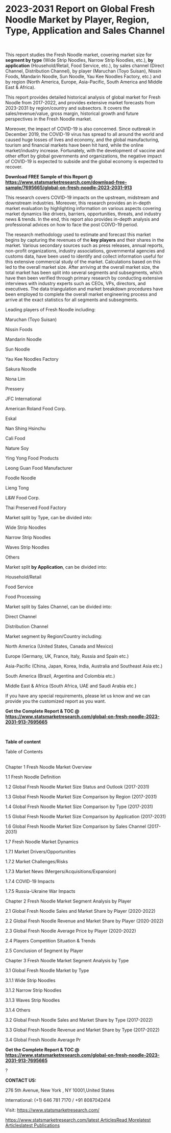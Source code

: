 <h1>2023-2031 Report on Global Fresh Noodle Market by Player, Region, Type, Application and Sales Channel</h1><br/><p>This report studies the Fresh Noodle market, covering market size for <strong>segment by type</strong> (Wide Strip Noodles, Narrow Strip Noodles, etc.), <strong>by application</strong> (Household/Retail, Food Service, etc.), by sales channel (Direct Channel, Distribution Channel), by player (Maruchan (Toyo Suisan), Nissin Foods, Mandarin Noodle, Sun Noodle, Yau Kee Noodles Factory, etc.) and by region (North America, Europe, Asia-Pacific, South America and Middle East & Africa).</p>
 
 
 
 <p>This report provides detailed historical analysis of global market for Fresh Noodle from 2017-2022, and provides extensive market forecasts from 2023-2031 by region/country and subsectors. It covers the sales/revenue/value, gross margin, historical growth and future perspectives in the Fresh Noodle market.</p>
 
 
 
 <p>Moreover, the impact of COVID-19 is also concerned. Since outbreak in December 2019, the COVID-19 virus has spread to all around the world and caused huge losses of lives and economy, and the global manufacturing, tourism and financial markets have been hit hard, while the online market/industry increase. Fortunately, with the development of vaccine and other effort by global governments and organizations, the negative impact of COVID-19 is expected to subside and the global economy is expected to recover.</p>
 
 
 
 <p><strong>Download FREE Sample of this Report @ <a href="https://www.statsmarketresearch.com/download-free-sample/7695665/global-on-fresh-noodle-2023-2031-913">https://www.statsmarketresearch.com/download-free-sample/7695665/global-on-fresh-noodle-2023-2031-913</a></strong></p>
 
 
 
 <p>This research covers COVID-19 impacts on the upstream, midstream and downstream industries. Moreover, this research provides an in-depth market evaluation by highlighting information on various aspects covering market dynamics like drivers, barriers, opportunities, threats, and industry news & trends. In the end, this report also provides in-depth analysis and professional advices on how to face the post COIVD-19 period.</p>
 
 
 
 <p>The research methodology used to estimate and forecast this market begins by capturing the revenues of the <strong>key players</strong> and their shares in the market. Various secondary sources such as press releases, annual reports, non-profit organizations, industry associations, governmental agencies and customs data, have been used to identify and collect information useful for this extensive commercial study of the market. Calculations based on this led to the overall market size. After arriving at the overall market size, the total market has been split into several segments and subsegments, which have then been verified through primary research by conducting extensive interviews with industry experts such as CEOs, VPs, directors, and executives. The data triangulation and market breakdown procedures have been employed to complete the overall market engineering process and arrive at the exact statistics for all segments and subsegments.</p>
 
 
 
 <p>Leading players of Fresh Noodle including:</p>
 
 
 
 <p>Maruchan (Toyo Suisan)</p>
 
 
 
 <p>Nissin Foods</p>
 
 
 
 <p>Mandarin Noodle</p>
 
 
 
 <p>Sun Noodle</p>
 
 
 
 <p>Yau Kee Noodles Factory</p>
 
 
 
 <p>Sakura Noodle</p>
 
 
 
 <p>Nona Lim</p>
 
 
 
 <p>Pressery</p>
 
 
 
 <p>JFC International</p>
 
 
 
 <p>American Roland Food Corp.</p>
 
 
 
 <p>Eskal</p>
 
 
 
 <p>Nan Shing Hsinchu</p>
 
 
 
 <p>Cali Food</p>
 
 
 
 <p>Nature Soy</p>
 
 
 
 <p>Ying Yong Food Products</p>
 
 
 
 <p>Leong Guan Food Manufacturer</p>
 
 
 
 <p>Foodle Noodle</p>
 
 
 
 <p>Lieng Tong</p>
 
 
 
 <p>L&W Food Corp.</p>
 
 
 
 <p>Thai Preserved Food Factory</p>
 
 
 
 <p>Market split by Type, can be divided into:</p>
 
 
 
 <p>Wide Strip Noodles</p>
 
 
 
 <p>Narrow Strip Noodles</p>
 
 
 
 <p>Waves Strip Noodles</p>
 
 
 
 <p>Others</p>
 
 
 
 <p>Market split <strong>by Application</strong>, can be divided into:</p>
 
 
 
 <p>Household/Retail</p>
 
 
 
 <p>Food Service</p>
 
 
 
 <p>Food Processing</p>
 
 
 
 <p>Market split by Sales Channel, can be divided into:</p>
 
 
 
 <p>Direct Channel</p>
 
 
 
 <p>Distribution Channel</p>
 
 
 
 <p>Market segment by Region/Country including:</p>
 
 
 
 <p>North America (United States, Canada and Mexico)</p>
 
 
 
 <p>Europe (Germany, UK, France, Italy, Russia and Spain etc.)</p>
 
 
 
 <p>Asia-Pacific (China, Japan, Korea, India, Australia and Southeast Asia etc.)</p>
 
 
 
 <p>South America (Brazil, Argentina and Colombia etc.)</p>
 
 
 
 <p>Middle East & Africa (South Africa, UAE and Saudi Arabia etc.)</p>
 
 
 
 <p>If you have any special requirements, please let us know and we can provide you the customized report as you want.</p>
 
 
 
 <div><b>Get the Complete Report & TOC @ <a href="https://www.statsmarketresearch.com/global-on-fresh-noodle-2023-2031-913-7695665">https://www.statsmarketresearch.com/global-on-fresh-noodle-2023-2031-913-7695665</a></b></div>
 
 
 
 <p><br />
 
 <b>Table of content</b></p>
 
 
 
 <p>Table of Contents<br />
 
 <br />
 
 Chapter 1 Fresh Noodle Market Overview<br />
 
 1.1 Fresh Noodle Definition<br />
 
 1.2 Global Fresh Noodle Market Size Status and Outlook (2017-2031)<br />
 
 1.3 Global Fresh Noodle Market Size Comparison by Region (2017-2031)<br />
 
 1.4 Global Fresh Noodle Market Size Comparison by Type (2017-2031)<br />
 
 1.5 Global Fresh Noodle Market Size Comparison by Application (2017-2031)<br />
 
 1.6 Global Fresh Noodle Market Size Comparison by Sales Channel (2017-2031)<br />
 
 1.7 Fresh Noodle Market Dynamics<br />
 
 1.7.1 Market Drivers/Opportunities<br />
 
 1.7.2 Market Challenges/Risks<br />
 
 1.7.3 Market News (Mergers/Acquisitions/Expansion)<br />
 
 1.7.4 COVID-19 Impacts<br />
 
 1.7.5 Russia-Ukraine War Impacts<br />
 
 Chapter 2 Fresh Noodle Market Segment Analysis by Player<br />
 
 2.1 Global Fresh Noodle Sales and Market Share by Player (2020-2022)<br />
 
 2.2 Global Fresh Noodle Revenue and Market Share by Player (2020-2022)<br />
 
 2.3 Global Fresh Noodle Average Price by Player (2020-2022)<br />
 
 2.4 Players Competition Situation & Trends<br />
 
 2.5 Conclusion of Segment by Player<br />
 
 Chapter 3 Fresh Noodle Market Segment Analysis by Type<br />
 
 3.1 Global Fresh Noodle Market by Type<br />
 
 3.1.1 Wide Strip Noodles<br />
 
 3.1.2 Narrow Strip Noodles<br />
 
 3.1.3 Waves Strip Noodles<br />
 
 3.1.4 Others<br />
 
 3.2 Global Fresh Noodle Sales and Market Share by Type (2017-2022)<br />
 
 3.3 Global Fresh Noodle Revenue and Market Share by Type (2017-2022)<br />
 
 3.4 Global Fresh Noodle Average Pr</p>
 
 
 
 <div><b>Get the Complete Report & TOC @ <a href="https://www.statsmarketresearch.com/global-on-fresh-noodle-2023-2031-913-7695665">https://www.statsmarketresearch.com/global-on-fresh-noodle-2023-2031-913-7695665</a></b></div>
 
 
 
 <p>? </p>
 
 
 
 <p><b>CONTACT US:</b><br />
 
 276 5th Avenue, New York , NY 10001,United States<br />
 
 International: (+1) 646 781 7170 / +91 8087042414<br />
 
 Visit: <a href="https://www.statsmarketresearch.com/">https://www.statsmarketresearch.com/</a><br />
 
 <a href="https://gyeongbokgung.com">https://www.statsmarketresearch.com/</a><a href="https://hallyeomaritime.com">latest Articles</a><a href="https://jingwansa.com">Read More</a><a href="https://nguoiviet.jp/">latest Articles</a><a href="https://www.intelmarketresearch.com/">latest Publications</a></p>
